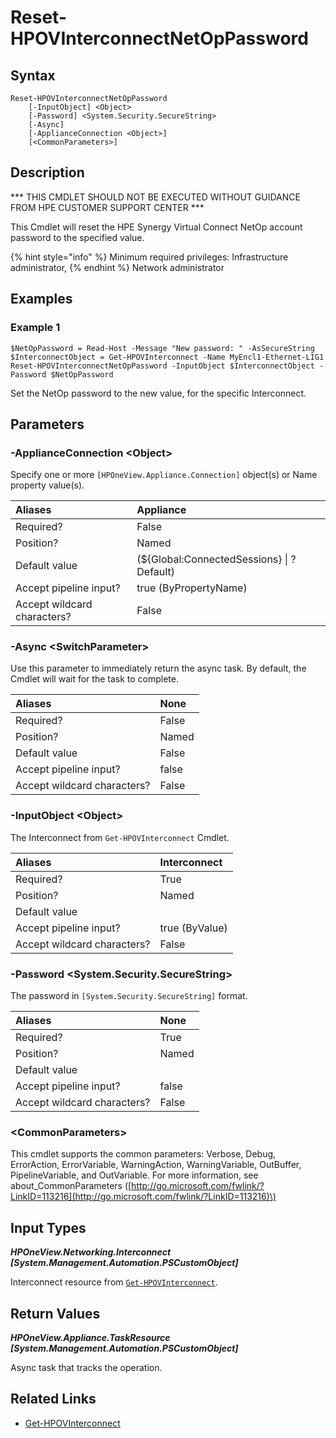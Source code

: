 ﻿---
description: Reset HPE Synergy Virtual Connect NetOp account password.
---

# Reset-HPOVInterconnectNetOpPassword

## Syntax

```text
Reset-HPOVInterconnectNetOpPassword
    [-InputObject] <Object>
    [-Password] <System.Security.SecureString>
    [-Async]
    [-ApplianceConnection <Object>]
    [<CommonParameters>]
```

## Description

*** THIS CMDLET SHOULD NOT BE EXECUTED WITHOUT GUIDANCE FROM HPE CUSTOMER SUPPORT CENTER ***

This Cmdlet will reset the HPE Synergy Virtual Connect NetOp account password to the specified value.

{% hint style="info" %}
Minimum required privileges: Infrastructure administrator,
{% endhint %}
 Network administrator
## Examples

###  Example 1 

```text
$NetOpPassword = Read-Host -Message "New password: " -AsSecureString
$InterconnectObject = Get-HPOVInterconnect -Name MyEncl1-Ethernet-LIG1
Reset-HPOVInterconnectNetOpPassword -InputObject $InterconnectObject -Password $NetOpPassword
```

Set the NetOp password to the new value, for the specific Interconnect.

## Parameters

### -ApplianceConnection &lt;Object&gt;

Specify one or more `[HPOneView.Appliance.Connection]` object(s) or Name property value(s).

| Aliases | Appliance |
| :--- | :--- |
| Required? | False |
| Position? | Named |
| Default value | (${Global:ConnectedSessions} &vert; ? Default) |
| Accept pipeline input? | true (ByPropertyName) |
| Accept wildcard characters? | False |

### -Async &lt;SwitchParameter&gt;

Use this parameter to immediately return the async task.  By default, the Cmdlet will wait for the task to complete.

| Aliases | None |
| :--- | :--- |
| Required? | False |
| Position? | Named |
| Default value | False |
| Accept pipeline input? | false |
| Accept wildcard characters? | False |

### -InputObject &lt;Object&gt;

The Interconnect from `Get-HPOVInterconnect` Cmdlet.

| Aliases | Interconnect |
| :--- | :--- |
| Required? | True |
| Position? | Named |
| Default value |  |
| Accept pipeline input? | true (ByValue) |
| Accept wildcard characters? | False |

### -Password &lt;System.Security.SecureString&gt;

The password in `[System.Security.SecureString]` format.

| Aliases | None |
| :--- | :--- |
| Required? | True |
| Position? | Named |
| Default value |  |
| Accept pipeline input? | false |
| Accept wildcard characters? | False |

### &lt;CommonParameters&gt;

This cmdlet supports the common parameters: Verbose, Debug, ErrorAction, ErrorVariable, WarningAction, WarningVariable, OutBuffer, PipelineVariable, and OutVariable. For more information, see about\_CommonParameters \([http://go.microsoft.com/fwlink/?LinkID=113216](http://go.microsoft.com/fwlink/?LinkID=113216)\)

## Input Types

_**HPOneView.Networking.Interconnect [System.Management.Automation.PSCustomObject]**_

Interconnect resource from [`Get-HPOVInterconnect`](get-hpovinterconnect.md).

## Return Values

_**HPOneView.Appliance.TaskResource [System.Management.Automation.PSCustomObject]**_

Async task that tracks the operation.

## Related Links

* [Get-HPOVInterconnect](get-hpovinterconnect.md)
